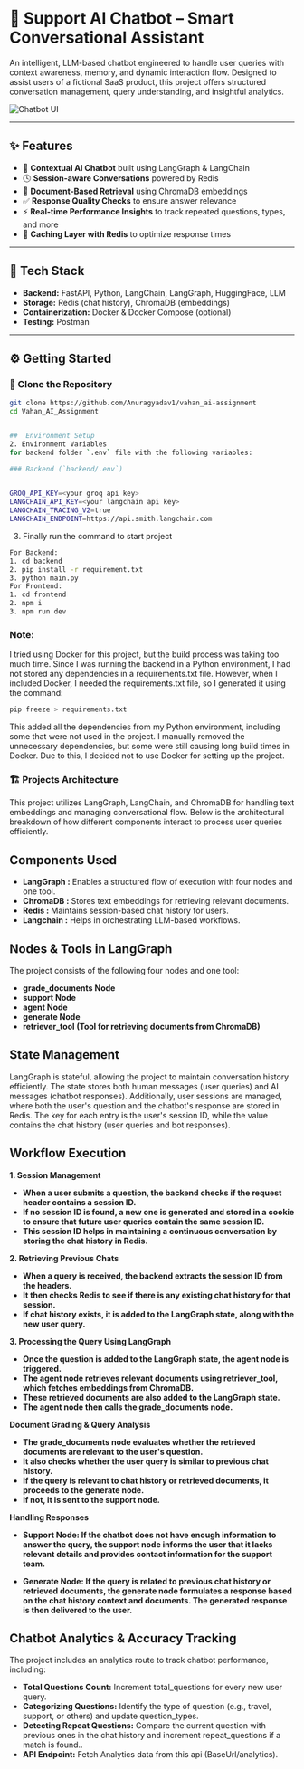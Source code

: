 # 🤖 Support AI Chatbot – Smart Conversational Assistant

An intelligent, LLM-based chatbot engineered to handle user queries with context awareness, memory, and dynamic interaction flow. Designed to assist users of a fictional SaaS product, this project offers structured conversation management, query understanding, and insightful analytics.

![Chatbot UI](https://github.com/user-attachments/assets/0013de1f-8904-4b84-80cd-7cd63a948286)

---

## ✨ Features

- 🧠 **Contextual AI Chatbot** built using LangGraph & LangChain  
- 🕓 **Session-aware Conversations** powered by Redis   
- 📂 **Document-Based Retrieval** using ChromaDB embeddings  
- ✅ **Response Quality Checks** to ensure answer relevance  
- ⚡ **Real-time Performance Insights** to track repeated questions, types, and more  
- 🚀 **Caching Layer with Redis** to optimize response times

---

## 🧰 Tech Stack

- **Backend:** FastAPI, Python, LangChain, LangGraph, HuggingFace, LLM  
- **Storage:** Redis (chat history), ChromaDB (embeddings)  
- **Containerization:** Docker & Docker Compose (optional)  
- **Testing:** Postman  

---

## ⚙️ Getting Started

### 🔄 Clone the Repository

```bash
git clone https://github.com/Anuragyadav1/vahan_ai-assignment
cd Vahan_AI_Assignment


##  Environment Setup
2. Environment Variables 
for backend folder `.env` file with the following variables:  

### Backend (`backend/.env`)
 

GROQ_API_KEY=<your groq api key>
LANGCHAIN_API_KEY=<your langchain api key>
LANGCHAIN_TRACING_V2=true
LANGCHAIN_ENDPOINT=https://api.smith.langchain.com
```
3. Finally run the command to start project
```sh
For Backend:
1. cd backend
2. pip install -r requirement.txt
3. python main.py
For Frontend:
1. cd frontend
2. npm i
3. npm run dev

```
### **Note:** 
I tried using Docker for this project, but the build process was taking too much time. Since I was running the backend in a Python environment, I had not stored any dependencies in a requirements.txt file. However, when I included Docker, I needed the requirements.txt file, so I generated it using the command: 
```sh
pip freeze > requirements.txt
```
This added all the dependencies from my Python environment, including some that were not used in the project. I manually removed the unnecessary dependencies, but some were still causing long build times in Docker.
Due to this, I decided not to use Docker for setting up the project.
### **🏗 Projects Architecture**
This project utilizes LangGraph, LangChain, and ChromaDB for handling text embeddings and managing conversational flow. Below is the architectural breakdown of how different components interact to process user queries efficiently.
## Components Used
-  **LangGraph :** Enables a structured flow of execution with four nodes and one tool.  
-  **ChromaDB :**  Stores text embeddings for retrieving relevant documents. 
-  **Redis :** Maintains session-based chat history for users. 
-  **Langchain :** Helps in orchestrating LLM-based workflows.

## Nodes & Tools in LangGraph
The project consists of the following four nodes and one tool:
- **grade_documents Node**
- **support Node**
- **agent Node**
- **generate Node**
- **retriever_tool (Tool for retrieving documents from ChromaDB)**
 ## State Management
 LangGraph is stateful, allowing the project to maintain conversation history efficiently. The state stores both human messages (user queries) and AI messages (chatbot responses).
Additionally, user sessions are managed, where both the user's question and the chatbot's response are stored in Redis. The key for each entry is the user's session ID, while the value contains the chat history (user queries and bot responses).
## Workflow Execution
**1. Session Management**

- **When a user submits a question, the backend checks if the request header contains a session ID.**
- **If no session ID is found, a new one is generated and stored in a cookie to ensure that future user queries contain the same session ID.**
- **This session ID helps in maintaining a continuous conversation by storing the chat history in Redis.**

**2. Retrieving Previous Chats**
- **When a query is received, the backend extracts the session ID from the headers.**
- **It then checks Redis to see if there is any existing chat history for that session.**
- **If chat history exists, it is added to the LangGraph state, along with the new user query.**

**3. Processing the Query Using LangGraph**
- **Once the question is added to the LangGraph state, the agent node is triggered.**
- **The agent node retrieves relevant documents using retriever_tool, which fetches embeddings from ChromaDB.**
- **These retrieved documents are also added to the LangGraph state.**
- **The agent node then calls the grade_documents node.**

**Document Grading & Query Analysis**
- **The grade_documents node evaluates whether the retrieved documents are relevant to the user's question.**
- **It also checks whether the user query is similar to previous chat history.**
- **If the query is relevant to chat history or retrieved documents, it proceeds to the generate node.**
- **If not, it is sent to the support node.**

**Handling Responses**
- **Support Node: If the chatbot does not have enough information to answer the query, the support node informs the user that it lacks relevant details and provides contact information for the support team.**
  
- **Generate Node: If the query is related to previous chat history or retrieved documents, the generate node formulates a response based on the chat history context and documents. The generated response is then delivered to the user.**
  

## Chatbot Analytics & Accuracy Tracking
The project includes an analytics route to track chatbot performance, including:
- **Total Questions Count:** Increment total_questions for every new user query.
- **Categorizing Questions:** Identify the type of question (e.g., travel, support, or others) and update question_types.
- **Detecting Repeat Questions:** Compare the current question with previous ones in the chat history and increment repeat_questions if a match is found..
- **API Endpoint:** Fetch Analytics data from this api (BaseUrl/analytics).





 
